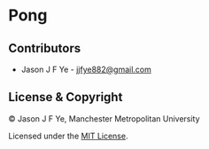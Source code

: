 # Pong

## Contributors

- Jason J F Ye - <jjfye882@gmail.com>

## License & Copyright

© Jason J F Ye, Manchester Metropolitan University

Licensed under the [MIT License](LICENSE).
